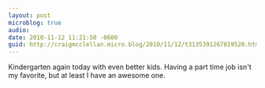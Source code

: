 ```yaml
---
layout: post
microblog: true
audio: 
date: 2010-11-12 11:21:50 -0600
guid: http://craigmcclellan.micro.blog/2010/11/12/t3135391267819520.html
---
```

Kindergarten again today with even better kids. Having a part time job isn't my favorite, but at least I have an awesome one.
